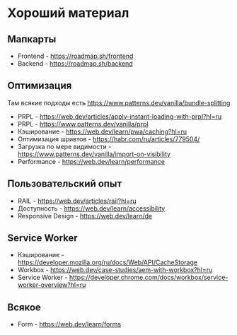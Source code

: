 # Хороший материал

## Мапкарты
- Frontend - https://roadmap.sh/frontend
- Backend -  https://roadmap.sh/backend

## Оптимизация
Там всякие подходы есть https://www.patterns.dev/vanilla/bundle-splitting

- PRPL - https://web.dev/articles/apply-instant-loading-with-prpl?hl=ru
- PRPL - https://www.patterns.dev/vanilla/prpl
- Кэширование - https://web.dev/learn/pwa/caching?hl=ru
- Оптимизация шривтов - https://habr.com/ru/articles/779504/
- Загрузка по мере видимости - https://www.patterns.dev/vanilla/import-on-visibility
- Performance - https://web.dev/learn/performance

## Пользовательский опыт
- RAIL - https://web.dev/articles/rail?hl=ru
- Доступность - https://web.dev/learn/accessibility
- Responsive Design - https://web.dev/learn/de

## Service Worker
- Кэширование - https://developer.mozilla.org/ru/docs/Web/API/CacheStorage
- Workbox - https://web.dev/case-studies/aem-with-workbox?hl=ru
- Service Worker - https://developer.chrome.com/docs/workbox/service-worker-overview?hl=ru


## Всякое
- Form -  https://web.dev/learn/forms